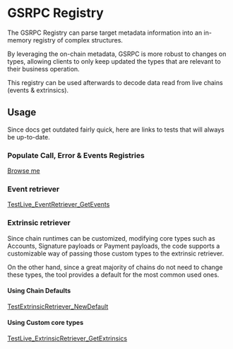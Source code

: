 # GSRPC Registry
The GSRPC Registry can parse target metadata information into an in-memory registry of complex structures. 

By leveraging the on-chain metadata, GSRPC is more robust to changes on types, allowing clients to only keep updated the types that are relevant to their business operation.

This registry can be used afterwards to decode data read from live chains (events & extrinsics).

## Usage
Since docs get outdated fairly quick, here are links to tests that will always be up-to-date.
### Populate Call, Error & Events Registries
[Browse me](registry_test.go)

### Event retriever
[TestLive_EventRetriever_GetEvents](retriever/event_retriever_live_test.go)
### Extrinsic retriever
Since chain runtimes can be customized, modifying core types such as Accounts, Signature payloads or Payment payloads, the code supports a customizable way of passing those custom types to the extrinsic retriever.

On the other hand, since a great majority of chains do not need to change these types, the tool provides a default for the most common used ones.
#### Using Chain Defaults
[TestExtrinsicRetriever_NewDefault](retriever/extrinsic_retriever_test.go#L179)
#### Using Custom core types
[TestLive_ExtrinsicRetriever_GetExtrinsics](retriever/extrinsic_retriever_live_test.go)